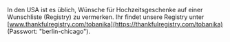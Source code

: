 In den USA ist es üblich, Wünsche für Hochzeitsgeschenke auf einer Wunschliste (Registry) zu vermerken. Ihr findet unsere Registry unter [www.thankfulregistry.com/tobanika](https://thankfulregistry.com/tobanika) (Passwort: "berlin-chicago").
